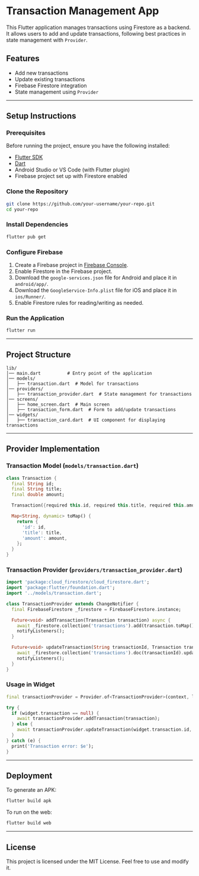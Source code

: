 # Transaction Management App

This Flutter application manages transactions using Firestore as a backend. It allows users to add and update transactions, following best practices in state management with `Provider`.

## Features
- Add new transactions
- Update existing transactions
- Firebase Firestore integration
- State management using `Provider`

---

## Setup Instructions

### Prerequisites
Before running the project, ensure you have the following installed:
- [Flutter SDK](https://flutter.dev/docs/get-started/install)
- [Dart](https://dart.dev/get-dart)
- Android Studio or VS Code (with Flutter plugin)
- Firebase project set up with Firestore enabled

### Clone the Repository
```sh
git clone https://github.com/your-username/your-repo.git
cd your-repo
```

### Install Dependencies
```sh
flutter pub get
```

### Configure Firebase
1. Create a Firebase project in [Firebase Console](https://console.firebase.google.com/).
2. Enable Firestore in the Firebase project.
3. Download the `google-services.json` file for Android and place it in `android/app/`.
4. Download the `GoogleService-Info.plist` file for iOS and place it in `ios/Runner/`.
5. Enable Firestore rules for reading/writing as needed.

### Run the Application
```sh
flutter run
```

---

## Project Structure
```
lib/
│── main.dart          # Entry point of the application
│── models/
│   ├── transaction.dart  # Model for transactions
│── providers/
│   ├── transaction_provider.dart  # State management for transactions
│── screens/
│   ├── home_screen.dart  # Main screen
│   ├── transaction_form.dart  # Form to add/update transactions
│── widgets/
│   ├── transaction_card.dart  # UI component for displaying transactions
```

---

## Provider Implementation

### Transaction Model (`models/transaction.dart`)
```dart
class Transaction {
  final String id;
  final String title;
  final double amount;

  Transaction({required this.id, required this.title, required this.amount});

  Map<String, dynamic> toMap() {
    return {
      'id': id,
      'title': title,
      'amount': amount,
    };
  }
}
```

### Transaction Provider (`providers/transaction_provider.dart`)
```dart
import 'package:cloud_firestore/cloud_firestore.dart';
import 'package:flutter/foundation.dart';
import '../models/transaction.dart';

class TransactionProvider extends ChangeNotifier {
  final FirebaseFirestore _firestore = FirebaseFirestore.instance;

  Future<void> addTransaction(Transaction transaction) async {
    await _firestore.collection('transactions').add(transaction.toMap());
    notifyListeners();
  }

  Future<void> updateTransaction(String transactionId, Transaction transaction) async {
    await _firestore.collection('transactions').doc(transactionId).update(transaction.toMap());
    notifyListeners();
  }
}
```

### Usage in Widget
```dart
final transactionProvider = Provider.of<TransactionProvider>(context, listen: false);

try {
  if (widget.transaction == null) {
    await transactionProvider.addTransaction(transaction);
  } else {
    await transactionProvider.updateTransaction(widget.transaction.id, transaction);
  }
} catch (e) {
  print('Transaction error: $e');
}
```

---

## Deployment
To generate an APK:
```sh
flutter build apk
```

To run on the web:
```sh
flutter build web
```

---

## License
This project is licensed under the MIT License. Feel free to use and modify it.

